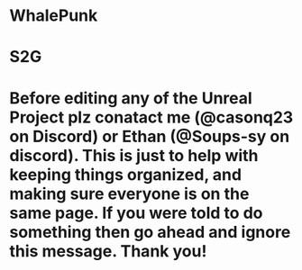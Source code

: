 # WhalePunk
# S2G

# Before editing any of the Unreal Project plz conatact me (@casonq23 on Discord) or Ethan (@Soups-sy on discord). This is just to help with keeping things organized, and making sure everyone is on the same page. If you were told to do something then go ahead and ignore this message. Thank you!
